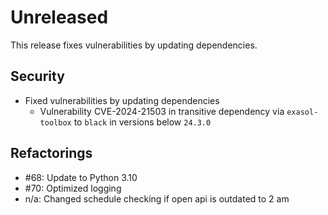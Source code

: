 # Unreleased

This release fixes vulnerabilities by updating dependencies.

## Security

* Fixed vulnerabilities by updating dependencies
  * Vulnerability CVE-2024-21503 in transitive dependency via `exasol-toolbox` to `black` in versions below `24.3.0`

## Refactorings

* #68: Update to Python 3.10
* #70: Optimized logging
* n/a: Changed schedule checking if open api is outdated to 2 am
